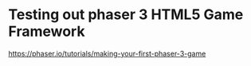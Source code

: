# Testing out phaser 3 HTML5 Game Framework
https://phaser.io/tutorials/making-your-first-phaser-3-game 

